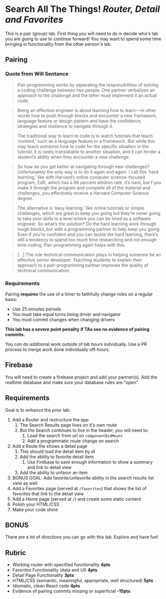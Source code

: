 # Search All The Things! <em>Router, Detail and Favorites</em>

This is a pair (group) lab. First thing you will need to do is decide who's lab you are going 
to use to continue forward! You may want to spend some time bringing in functionality from the
other person's lab.

## Pairing

### Quote from Will Sentance

> Pair-programming works by separating the responsibilities of solving a coding challenge between two people. One partner verbalizes an approach to the challenge and the other must implement it an actual code.

> Being an effective engineer is about learning how to learn — in other words how to push through blocks and encounter a new framework, language feature or design pattern and have the confidence, strategies and resilience to navigate through it.

> The traditional way to learn to code is to watch tutorials that teach ‘content,’ such as a language feature or a framework. But while this may teach someone how to code for the specific situation in the tutorial, it is rarely translatable to another situation, and it can hinder a student’s ability when they encounter a new challenge.

> So how do you get better at navigating through new challenges? Unfortunately the only way is to do it again and again. I call this ‘hard learning,’ like with Harvard’s online computer science-focused program, EdX, which has a 96 percent attrition rate. It’s hard, but f you make it through the program and complete all of the material and challenges, you effectively receive a Harvard Computer Science degree.

> The alternative is ‘easy learning,’ like online tutorials or simple challenges, which are great to keep you going but they’re never going to take your skills to a level where you can be hired as a software engineer. So what’s the solution? Do the hard learning work through tough blocks, but with a programming partner to help keep you going. Even if you’re confident and you can tackle the hard learning, there’s still a tendency to spend too much time researching and not enough time coding. Pair-programming again helps with this.

> [...] The role technical communication plays in helping someone be an effective senior developer. Teaching students to explain their approach to a pair-programming partner improves the quality of technical communication.

### Requirements

Pairing **requires** the use of a timer to faithfully change roles on a regular basis:
* Use 25 minutes periods
* You must take equal turns being driver and navigator
* You must commit changes when changing drivers

**This lab has a severe point penality if TAs see no evidence of pairing commits.**

You _can_ do additional work outside of lab hours indvidually. Use a PR process to merge work
done individually off-hours.

## Firebase

You will need to create a firebase project and add your partner(s). Add the realtime database and
make sure your database rules are "open".

## Requirements

Goal is to enhance the prior lab:

1. Add a Router and restructure the app
    1. The Search Results page lives on it's own route
    1. But the Search continues to live in the header, you will need to:
        1. Load the search from url on `componentDidMount`
        1. Add a programmatic route change on search
1. Add a Route the shows a detail page
    1. This should load the detail item by id
    1. Add the ability to favorite detail item
        1. Use Firebase to save enough information to show a summary and link to detail view
    1. Add the ability to unfavor an item
1. BONUS GOAL: Add favorite/unfavorite ability in the search results list view as well
1. Add a Favorites page (served at `/favorites`) that shows the list of favorites that link to the detail view
1. Add a Home page (served at `/`) and create some static content
1. Polish your HTML/CSS
1. Make your code shine

## BONUS

There are a lot of directions you can go with this lab. Explore and have fun!

## Rubric

* Working router with specified functionality **4pts**
* Favorites Functionality (data and UI) **4pts**
* Detail Page Functionality **3pts**
* HTML/CSS (semantic, meaningful, appropriate, well structured) **5pts**
* Idiomatic, clean React code **4pts**
* Evidence of pairing commits missing or superficial **-15pts**

    
